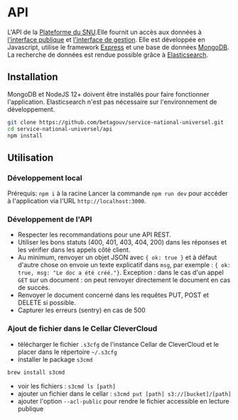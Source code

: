# API

L'API de la [Plateforme du SNU](https://snu.gouv.fr).Elle fournit un accès aux données à [l'interface publique](https://github.com/betagouv/service-national-universel/tree/master/app) et [l'interface de gestion](https://github.com/betagouv/service-national-universel/tree/master/admin). Elle est développée en Javascript, utilise le framework [Express](https://expressjs.com) et une base de données [MongoDB](https://www.mongodb.com/). La recherche de données est rendue possible grâce à [Elasticsearch](https://www.elastic.co/fr/products/elasticsearch).

## Installation

MongoDB et NodeJS 12+ doivent être installés pour faire fonctionner l'application. Elasticsearch n'est pas nécessaire sur l'environnement de développement.

```bash
git clone https://github.com/betagouv/service-national-universel.git
cd service-national-universel/api
npm install
```

## Utilisation

### Développement local

Prérequis: `npm i` à la racine
Lancer la commande `npm run dev` pour accéder à l'application via l'URL `http://localhost:3000`.

### Développement de l'API

- Respecter les recommandations pour une API REST.
- Utiliser les bons statuts (400, 401, 403, 404, 200) dans les réponses et les vérifier dans les appels côté client.
- Au minimum, renvoyer un objet JSON avec `{ ok: true }` et à défaut d'autre chose on envoie un texte explicatif dans `msg`, par exemple : `{ ok: true, msg: "Le doc a été créé."}`. Exception : dans le cas d'un appel `GET` sur un document : on peut renvoyer directement le document en cas de succès.
- Renvoyer le document concerné dans les requêtes PUT, POST et DELETE si possible.
- Capturer les erreurs (sentry) en cas de 500

### Ajout de fichier dans le Cellar CleverCloud

- télécharger le fichier `.s3cfg` de l'instance Cellar de CleverCloud et le placer dans le répertoire `~/.s3cfg`
- installer le package `s3cmd`

```bash
brew install s3cmd
```

- voir les fichiers : `s3cmd ls [path]`
- ajouter un fichier dans le cellar : `s3cmd put [path] s3://[bucket]/[path]`
- ajouter l'option `--acl-public` pour rendre le fichier accessible en lecture publique
